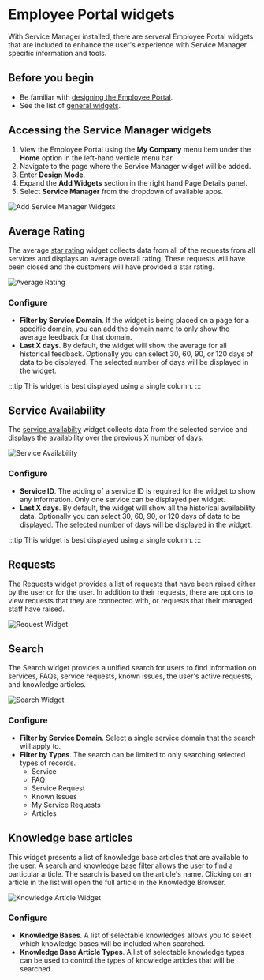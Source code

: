 # Employee Portal widgets
With Service Manager installed, there are serveral Employee Portal widgets that are included to enhance the user's experience with Service Manager specific information and tools.

## Before you begin
* Be familiar with [designing the Employee Portal](/esp-config/customize/employee-portal/employee-portal-design).
* See the list of [general widgets](/esp-config/customize/employee-portal/employee-portal-widgets).

## Accessing the Service Manager widgets
1. View the Employee Portal using the **My Company** menu item under the **Home** option in the left-hand verticle menu bar.
1. Navigate to the page where the Service Manager widget will be added.
1. Enter **Design Mode**.
1. Expand the **Add Widgets** section in the right hand Page Details panel.
1. Select **Service Manager** from the dropdown of available apps.

![Add Service Manager Widgets](/_books/servicemanager-config/images/ep-add-widgets.png)

## Average Rating
The average [star rating](/servicemanager-user-guide/service-portfolio/customer-feedback) widget collects data from all of the requests from all services and displays an average overall rating. These requests will have been closed and the customers will have provided a star rating.

![Average Rating](/_books/servicemanager-config/images/ep-rating-widget.png)

### Configure

* **Filter by Service Domain**.  If the widget is being placed on a page for a specific [domain](/esp-config/customize/service-domains), you can add the domain name to only show the average feedback for that domain.
* **Last X days**. By default, the widget will show the average for all historical feedback.  Optionally you can select 30, 60, 90, or 120 days of data to be displayed. The selected number of days will be displayed in the widget.

:::tip
This widget is best displayed using a single column.
:::

## Service Availability
The [service availabilty](/servicemanager-user-guide/service-portfolio/services/service-availability) widget collects data from the selected service and displays the availability over the previous X number of days.

![Service Availability](/_books/servicemanager-config/images/ep-service-availability-widget.png)

### Configure

* **Service ID**.  The adding of a service ID is required for the widget to show any information. Only one service can be displayed per widget.  
* **Last X days**. By default, the widget will show all the historical availability data.  Optionally you can select 30, 60, 90, or 120 days of data to be displayed. The selected number of days will be displayed in the widget.

:::tip
This widget is best displayed using a single column.
:::

## Requests
The Requests widget provides a list of requests that have been raised either by the user or for the user.  In addition to their requests, there are options to view requests that they are connected with, or requests that their managed staff have raised.

![Request Widget](/_books/servicemanager-config/images/ep-requests-widget.png)

## Search
The Search widget provides a unified search for users to find information on services, FAQs, service requests, known issues, the user's active requests, and knowledge articles.

![Search Widget](/_books/servicemanager-config/images/ep-search-widget.png)

### Configure
* **Filter by Service Domain**. Select a single service domain that the search will apply to.  
* **Filter by Types**. The search can be limited to only searching selected types of records.
    * Service
    * FAQ
    * Service Request
    * Known Issues
    * My Service Requests
    * Articles

## Knowledge base articles
This widget presents a list of knowledge base articles that are available to the user. A search and knowledge base filter allows the user to find a particular article. The search is based on the article's name.  Clicking on an article in the list will open the full article in the Knowledge Browser. 

![Knowledge Article Widget](/_books/servicemanager-config/images/ep-knowledge-article-widget.png)

### Configure
* **Knowledge Bases**. A list of selectable knowledges allows you to select which knowledge bases will be included when searched.
* **Knowledge Base Article Types**.  A list of selectable knowledge types can be used to control the types of knowledge articles that will be searched.
